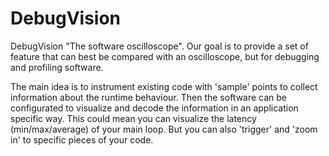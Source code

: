 # DebugVision

DebugVision "The software oscilloscope". Our goal is to provide a set of feature that can best be compared with an oscilloscope, but for debugging and profiling software.

The main idea is to instrument existing code with 'sample' points to collect information about the runtime behaviour. Then the software can be configurated to visualize and decode the information in an application specific way.
This could mean you can visualize the latency (min/max/average) of your main loop. 
But you can also 'trigger' and 'zoom in' to specific pieces of your code.

